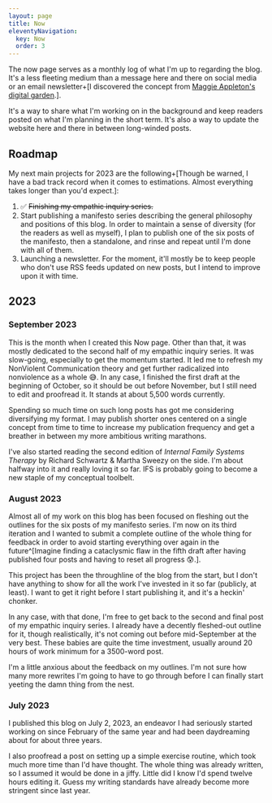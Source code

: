 ```yaml
---
layout: page
title: Now
eleventyNavigation:
  key: Now
  order: 3
---
```


The now page serves as a monthly log of what I'm up to regarding the blog. It's a less fleeting medium than a message here and there on social media or an email newsletter+[I discovered the concept from [Maggie Appleton's digital garden](https://maggieappleton.com/now).].

It's a way to share what I'm working on in the background and keep readers posted on what I'm planning in the short term. It's also a way to update the website here and there in between long-winded posts.

## Roadmap

My next main projects for 2023 are the following+[Though be warned, I have a bad track record when it comes to estimations. Almost everything takes longer than you'd expect.]:

1. ✅ ~~Finishing my empathic inquiry series.~~
2. Start publishing a manifesto series describing the general philosophy and positions of this blog. In order to maintain a sense of diversity (for the readers as well as myself), I plan to publish one of the six posts of the manifesto, then a standalone, and rinse and repeat until I'm done with all of them.
3. Launching a newsletter. For the moment, it'll mostly be to keep people who don't use RSS feeds updated on new posts, but I intend to improve upon it with time.

## 2023

### September 2023

This is the month when I created this Now page. Other than that, it was mostly dedicated to the second half of my empathic inquiry series. It was slow-going, especially to get the momentum started. It led me to refresh my NonViolent Communication theory and get further radicalized into nonviolence as a whole 😅. In any case, I finished the first draft at the beginning of October, so it should be out before November, but I still need to edit and proofread it. It stands at about 5,500 words currently.

Spending so much time on such long posts has got me considering diversifying my format. I may publish shorter ones centered on a single concept from time to time to increase my publication frequency and get a breather in between my more ambitious writing marathons.

I've also started reading the second edition of _Internal Family Systems Therapy_ by Richard Schwartz & Martha Sweezy on the side. I'm about halfway into it and really loving it so far. IFS is probably going to become a new staple of my conceptual toolbelt.

### August 2023

Almost all of my work on this blog has been focused on fleshing out the outlines for the six posts of my manifesto series. I'm now on its third iteration and I wanted to submit a complete outline of the whole thing for feedback in order to avoid starting everything over again in the future^[Imagine finding a cataclysmic flaw in the fifth draft after having published four posts and having to reset all progress 😰.].

This project has been the throughline of the blog from the start, but I don't have anything to show for all the work I've invested in it so far (publicly, at least). I want to get it right before I start publishing it, and it's a heckin' chonker.

In any case, with that done, I'm free to get back to the second and final post of my empathic inquiry series. I already have a decently fleshed-out outline for it, though realistically, it's not coming out before mid-September at the very best. These babies are quite the time investment, usually around 20 hours of work minimum for a 3500-word post.

I'm a little anxious about the feedback on my outlines. I'm not sure how many more rewrites I'm going to have to go through before I can finally start yeeting the damn thing from the nest.

### July 2023

I published this blog on July 2, 2023, an endeavor I had seriously started working on since February of the same year and had been daydreaming about for about three years.

I also proofread a post on setting up a simple exercise routine, which took much more time than I'd have thought. The whole thing was already written, so I assumed it would be done in a jiffy. Little did I know I'd spend twelve hours editing it. Guess my writing standards have already become more stringent since last year.
